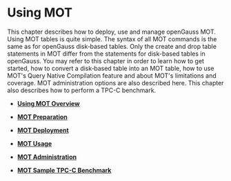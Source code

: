 # Using MOT<a name="EN-US_TOPIC_0270171531"></a>

This chapter describes how to deploy, use and manage openGauss MOT. Using MOT tables is quite simple. The syntax of all MOT commands is the same as for openGauss disk‑based tables. Only the create and drop table statements in MOT differ from the statements for disk-based tables in openGauss. You may refer to this chapter in order to learn how to get started, how to convert a disk‑based table into an MOT table, how to use MOT's Query Native Compilation feature and about MOT's limitations and coverage. MOT administration options are also described here. This chapter also describes how to perform a TPC-C benchmark.

-   **[Using MOT Overview](using-mot-overview.md)**  

-   **[MOT Preparation](mot-preparation.md)**  

-   **[MOT Deployment](mot-deployment.md)**  

-   **[MOT Usage](mot-usage.md)**  

-   **[MOT Administration](mot-administration.md)**  

-   **[MOT Sample TPC-C Benchmark](mot-sample-tpc-c-benchmark.md)**  


